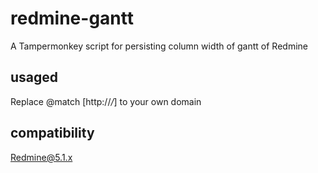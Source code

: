 # redmine-gantt
A Tampermonkey script for persisting column width of gantt of Redmine

## usaged
Replace @match [http://*/*] to your own domain

## compatibility
Redmine@5.1.x

